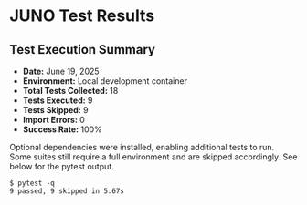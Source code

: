 # JUNO Test Results

## Test Execution Summary

* **Date:** June 19, 2025
* **Environment:** Local development container
* **Total Tests Collected:** 18
* **Tests Executed:** 9
* **Tests Skipped:** 9
* **Import Errors:** 0
* **Success Rate:** 100%

Optional dependencies were installed, enabling additional tests to run.
Some suites still require a full environment and are skipped accordingly.
See below for the pytest output.

```
$ pytest -q
9 passed, 9 skipped in 5.67s
```
